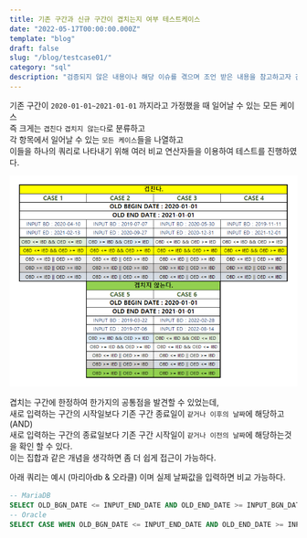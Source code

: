 ```yaml
---
title: 기존 구간과 신규 구간이 겹치는지 여부 테스트케이스
date: "2022-05-17T00:00:00.000Z"
template: "blog"
draft: false
slug: "/blog/testcase01/"
category: "sql"
description: "검증되지 않은 내용이나 해당 이슈를 겪으며 조언 받은 내용을 참고하고자 간단하게 작성하였습니다."
---
```






기존 구간이 `2020-01-01~2021-01-01` 까지라고 가정했을 때 일어날 수 있는 모든 케이스   
즉 크게는 `겹친다` `겹치지 않는다`로 분류하고   
각 항목에서 일어날 수 있는 `모든 케이스`들을 나열하고   
이들을 하나의 쿼리로 나타내기 위해 여러 비교 연산자들을 이용하여 테스트를 진행하였다.   

![img01](img01.png)

겹치는 구간에 한정하여 한가지의 공통점을 발견할 수 있었는데,   
새로 입력하는 구간의 시작일보다 기존 구간 종료일이 `같거나 이후의 날짜`에 해당하고 (AND)   
새로 입력하는 구간의 종료일보다 기존 구간 시작일이 `같거나 이전의 날짜`에 해당하는것을 확인 할 수 있다.   
이는 집합과 같은 개념을 생각하면 좀 더 쉽게 접근이 가능하다.   



아래 쿼리는 예시 (마리아db & 오라클) 이며 실제 날짜값을 입력하면 비교 가능하다.
```sql
-- MariaDB
SELECT OLD_BGN_DATE <= INPUT_END_DATE AND OLD_END_DATE >= INPUT_BGN_DATE FROM DUAL;
-- Oracle
SELECT CASE WHEN OLD_BGN_DATE <= INPUT_END_DATE AND OLD_END_DATE >= INPUT_BGN_DATE  THEN 1 ELSE 0 END FROM DUAL;
```